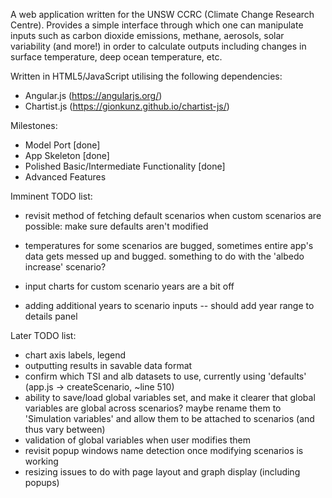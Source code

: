 A web application written for the UNSW CCRC (Climate Change Research Centre). Provides a simple interface through which one can manipulate inputs such as carbon dioxide emissions, methane, aerosols, solar variability (and more!) in order to calculate outputs including changes in surface temperature, deep ocean temperature, etc.

Written in HTML5/JavaScript utilising the following dependencies:
- Angular.js (https://angularjs.org/)
- Chartist.js (https://gionkunz.github.io/chartist-js/)

Milestones:
- Model Port [done]
- App Skeleton [done]
- Polished Basic/Intermediate Functionality [done]
- Advanced Features

Imminent TODO list:
- revisit method of fetching default scenarios when custom scenarios are possible: make sure defaults aren't modified
- temperatures for some scenarios are bugged, sometimes entire app's data gets messed up and bugged. something to do with
  the 'albedo increase' scenario?
- input charts for custom scenario years are a bit off

- adding additional years to scenario inputs
  -- should add year range to details panel

Later TODO list:
- chart axis labels, legend
- outputting results in savable data format
- confirm which TSI and alb datasets to use, currently using 'defaults' (app.js -> createScenario, ~line 510)
- ability to save/load global variables set, and make it clearer that global variables are global across scenarios? maybe rename them to 'Simulation variables' and allow them to be attached to scenarios (and thus vary between)
- validation of global variables when user modifies them
- revisit popup windows name detection once modifying scenarios is working
- resizing issues to do with page layout and graph display (including popups)
